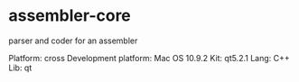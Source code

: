 assembler-core
==============

parser and coder for an assembler

Platform: cross
Development platform: Mac OS 10.9.2
Kit: qt5.2.1
Lang: C++
Lib: qt
